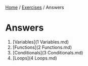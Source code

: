 [Home](../../README.md) / [Exercises](../README.md) / Answers

# Answers

1. [Variables](1 Variables.md)
2. [Functions](2 Functions.md)
3. [Conditionals](3 Conditionals.md)
4. [Loops](4 Loops.md)